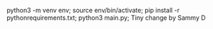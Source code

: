 
python3 -m venv env;
source env/bin/activate;
pip install -r pythonrequirements.txt;
python3 main.py;
Tiny change by Sammy D